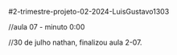 
#2-trimestre-projeto-02-2024-LuisGustavo1303

//aula 07 - minuto 0:00
 
//30 de julho nathan, finalizou aula 2-07.
 
